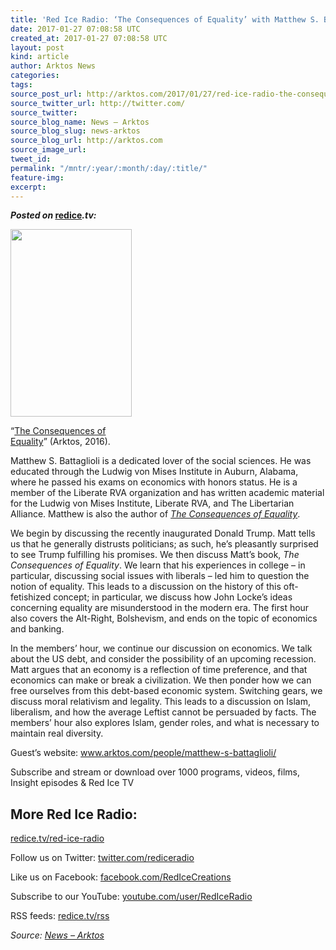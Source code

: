 ```yaml
---
title: 'Red Ice Radio: ‘The Consequences of Equality’ with Matthew S. Battaglioli'
date: 2017-01-27 07:08:58 UTC
created_at: 2017-01-27 07:08:58 UTC
layout: post
kind: article
author: Arktos News
categories: 
tags: 
source_post_url: http://arktos.com/2017/01/27/red-ice-radio-the-consequences-of-equality-with-matthew-s-battaglioli/
source_twitter_url: http://twitter.com/
source_twitter: 
source_blog_name: News – Arktos
source_blog_slug: news-arktos
source_blog_url: http://arktos.com
source_image_url: 
tweet_id: 
permalink: "/mntr/:year/:month/:day/:title/"
feature-img: 
excerpt: 
---
```

<p><strong><em>Posted on </em><a href="https://redice.tv/red-ice-radio/the-consequences-of-equality">redice</a><em>.tv:</em></strong></p>
<div id="attachment_1850" style="width: 204px" class="wp-caption alignright"><a href="http://arktos.com/product/the-consequences-of-equality/"><img class="wp-image-1850 size-medium" src="http://arktos.com/wp-content/uploads/2017/01/The-Consequences-of-Equality-0.jpg" width="194" height="300"></a><p class="wp-caption-text">“<a href="http://arktos.com/product/the-consequences-of-equality/">The Consequences of Equality</a>” (Arktos, 2016).</p></div>
<p>Matthew S. Battaglioli is a dedicated lover of the social sciences. He was educated through the Ludwig von Mises Institute in Auburn, Alabama, where he passed his exams on economics with honors status. He is a member of the Liberate RVA organization and has written academic material for the Ludwig von Mises Institute, Liberate RVA, and The Libertarian Alliance. Matthew is also the author of <a href="http://arktos.com/product/the-consequences-of-equality/"><em>The Consequences of Equality</em></a>.</p>
<p>We begin by discussing the recently inaugurated Donald Trump. Matt tells us that he generally distrusts politicians; as such, he’s pleasantly surprised to see Trump fulfilling his promises. We then discuss Matt’s book, <em>The Consequences of Equality</em>. We learn that his experiences in college – in particular, discussing social issues with liberals – led him to question the notion of equality. This leads to a discussion on the history of this oft-fetishized concept; in particular, we discuss how John Locke’s ideas concerning equality are misunderstood in the modern era. The first hour also covers the Alt-Right, Bolshevism, and ends on the topic of economics and banking.</p>
<p>In the members’ hour, we continue our discussion on economics. We talk about the US debt, and consider the possibility of an upcoming recession. Matt argues that an economy is a reflection of time preference, and that economics can make or break a civilization. We then ponder how we can free ourselves from this debt-based economic system. Switching gears, we discuss moral relativism and legality. This leads to a discussion on Islam, liberalism, and how the average Leftist cannot be persuaded by facts. The members’ hour also explores Islam, gender roles, and what is necessary to maintain real diversity.</p>
<p>Guest’s website: <a title="http://arktos.com/people/matthew-s-battaglioli/" href="http://arktos.com/people/matthew-s-battaglioli/" rel="nofollow">www.arktos.com/people/matthew-s-battaglioli/</a></p>
<p>Subscribe and stream or download over 1000 programs, videos, films, Insight episodes &amp; Red Ice TV</p>
<h2>More Red Ice Radio:</h2>
<p><a title="http://redice.tv/red-ice-radio" href="https://exit.sc/?url=http%3A%2F%2Fredice.tv%2Fred-ice-radio" rel="nofollow">redice.tv/red-ice-radio</a></p>
<p>Follow us on Twitter: <a title="http://twitter.com/rediceradio" href="https://exit.sc/?url=http%3A%2F%2Ftwitter.com%2Frediceradio" rel="nofollow">twitter.com/rediceradio</a></p>
<p>Like us on Facebook: <a title="http://facebook.com/RedIceCreations" href="https://exit.sc/?url=http%3A%2F%2Ffacebook.com%2FRedIceCreations" rel="nofollow">facebook.com/RedIceCreations</a></p>
<p>Subscribe to our YouTube: <a title="http://youtube.com/user/RedIceRadio" href="https://exit.sc/?url=http%3A%2F%2Fyoutube.com%2Fuser%2FRedIceRadio" rel="nofollow">youtube.com/user/RedIceRadio</a></p>
<p>RSS feeds: <a title="http://redice.tv/rss" href="https://exit.sc/?url=http%3A%2F%2Fredice.tv%2Frss" rel="nofollow">redice.tv/rss</a></p><div class="">
    <i>Source: <a href="http://arktos.com">News – Arktos</a></i>
</div>
